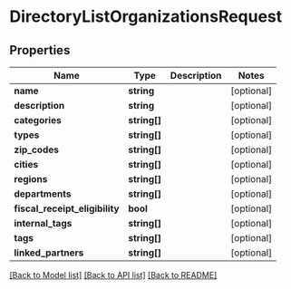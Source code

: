 # DirectoryListOrganizationsRequest

## Properties
Name | Type | Description | Notes
------------ | ------------- | ------------- | -------------
**name** | **string** |  | [optional] 
**description** | **string** |  | [optional] 
**categories** | **string[]** |  | [optional] 
**types** | **string[]** |  | [optional] 
**zip_codes** | **string[]** |  | [optional] 
**cities** | **string[]** |  | [optional] 
**regions** | **string[]** |  | [optional] 
**departments** | **string[]** |  | [optional] 
**fiscal_receipt_eligibility** | **bool** |  | [optional] 
**internal_tags** | **string[]** |  | [optional] 
**tags** | **string[]** |  | [optional] 
**linked_partners** | **string[]** |  | [optional] 

[[Back to Model list]](../README.md#documentation-for-models) [[Back to API list]](../README.md#documentation-for-api-endpoints) [[Back to README]](../README.md)



